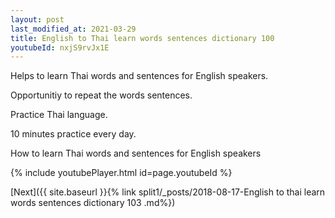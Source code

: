 ```yaml
---
layout: post
last_modified_at: 2021-03-29
title: English to Thai learn words sentences dictionary 100 
youtubeId: nxjS9rvJx1E
---
```

 
 
Helps to learn Thai words and sentences for English speakers.

Opportunitiy to repeat the words sentences. 

Practice Thai language. 
 
10 minutes practice every day. 
 
How to learn Thai words and sentences for English speakers 
 
{% include youtubePlayer.html id=page.youtubeId %}
 
 
[Next]({{ site.baseurl }}{% link  split1/_posts/2018-08-17-English to thai learn words sentences dictionary 103 .md%})
 

